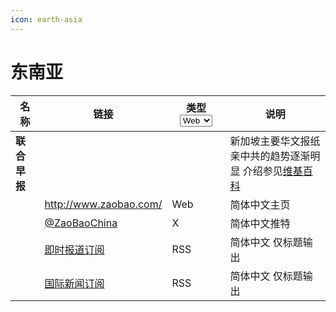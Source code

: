 ```yaml
---
icon: earth-asia
---
```


# 东南亚

<table><thead><tr><th>名称</th><th>链接</th><th width="77">类型<select><option value="tkijAC07oZLt" label="Web" color="blue"></option><option value="5zjTblsklaAc" label="RSS" color="blue"></option><option value="Ss4GHB9JHEBi" label="X" color="blue"></option><option value="443xUY7sWKYl" label="WAP" color="blue"></option></select></th><th>说明</th></tr></thead><tbody><tr><td><strong>联合早报</strong></td><td> </td><td></td><td>新加坡主要华文报纸 亲中共的趋势逐渐明显 介绍参见<a href="https://zh.wikipedia.org/wiki/%E8%81%94%E5%90%88%E6%97%A9%E6%8A%A5">维基百科</a></td></tr><tr><td> </td><td><a href="http://www.zaobao.com/">http://www.zaobao.com/</a></td><td><span data-option="tkijAC07oZLt">Web</span></td><td>简体中文主页</td></tr><tr><td> </td><td><a href="https://twitter.com/ZaoBaoChina">@ZaoBaoChina</a></td><td><span data-option="Ss4GHB9JHEBi">X</span></td><td>简体中文推特</td></tr><tr><td> </td><td><a href="http://realtime.zaobao.com/news.xml">即时报道订阅</a></td><td><span data-option="5zjTblsklaAc">RSS</span></td><td>简体中文 仅标题输出</td></tr><tr><td> </td><td><a href="http://www.zaobao.com/gj/gj.xml">国际新闻订阅</a></td><td><span data-option="5zjTblsklaAc">RSS</span></td><td>简体中文 仅标题输出</td></tr></tbody></table>
